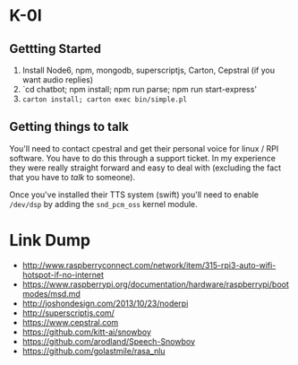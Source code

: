 # K-0I

## Gettting Started

1. Install Node6, npm, mongodb, superscriptjs, Carton, Cepstral (if you want audio replies)
2. `cd chatbot; npm install; npm run parse; npm run start-express'
3. `carton install; carton exec bin/simple.pl`

## Getting things to talk

You'll need to contact cpestral and get their personal voice for linux / RPI software. You have to do this through a support ticket. In my experience they were really straight forward and easy to deal with (excluding the fact that you have to _talk_ to someone).

Once you've installed their TTS system (swift) you'll need to enable `/dev/dsp` by adding the `snd_pcm_oss` kernel module.

# Link Dump

* http://www.raspberryconnect.com/network/item/315-rpi3-auto-wifi-hotspot-if-no-internet
* https://www.raspberrypi.org/documentation/hardware/raspberrypi/bootmodes/msd.md
* http://joshondesign.com/2013/10/23/noderpi
* http://superscriptjs.com/
* https://www.cepstral.com
* https://github.com/kitt-ai/snowboy
* https://github.com/arodland/Speech-Snowboy
* https://github.com/golastmile/rasa_nlu
